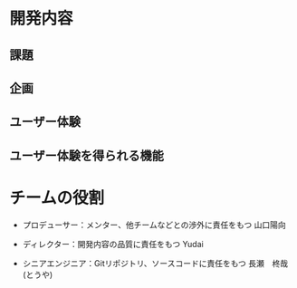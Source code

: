 # 開発内容
## 課題

## 企画

## ユーザー体験

## ユーザー体験を得られる機能

# チームの役割
- プロデューサー：メンター、他チームなどとの渉外に責任をもつ
山口陽向


- ディレクター：開発内容の品質に責任をもつ
Yudai

- シニアエンジニア：Gitリポジトリ、ソースコードに責任をもつ
長瀬　柊哉(とうや)
